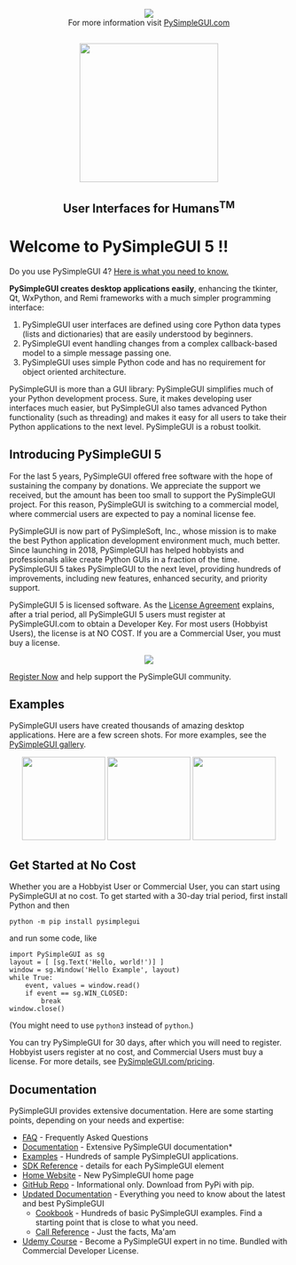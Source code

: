 <p align="center">
    <img src="https://pysimplegui.net/images/big_news_emoji.png">
    <br>
    For more information visit <a href="https://home.PySimpleGUI.com">PySimpleGUI.com</a>
</p>



##

<p align="center">
    <img height="250" src="https://pysimplegui.net/images/logos/Logo_Full_Transparent_Cropped.png">
    <h2 align="center">User Interfaces for Humans<sup>TM</sup></h2>
</p>

# Welcome to PySimpleGUI 5 !!

Do you use PySimpleGUI 4? [Here is what you need to know.](https://docs.pysimplegui.com/en/latest/readme/sunset/)

**PySimpleGUI creates desktop applications easily**, enhancing the tkinter, Qt, WxPython, and Remi frameworks with a much simpler programming interface:

1. PySimpleGUI user interfaces are defined using core Python data types (lists and dictionaries) that are easily understood by beginners.
2. PySimpleGUI event handling changes from a complex callback-based model to a simple message passing one.
3. PySimpleGUI uses simple Python code and has no requirement for object oriented architecture.

PySimpleGUI is more than a GUI library: PySimpleGUI simplifies much of your Python development process. Sure, it makes developing user interfaces much easier, but PySimpleGUI also tames advanced Python functionality (such as threading) and makes it easy for all users to take their Python applications to the next level. PySimpleGUI is a robust toolkit.

## Introducing PySimpleGUI 5

For the last 5 years, PySimpleGUI offered free software with the hope of sustaining the
company by donations. We appreciate the support we received, but the amount has been too
small to support the PySimpleGUI project. For this reason, PySimpleGUI is switching to a
commercial model, where commercial users are expected to pay a nominal license fee.


PySimpleGUI is now part of PySimpleSoft, Inc., whose mission is to make the best Python
application development environment much, much better. Since launching in 2018, PySimpleGUI
has helped hobbyists and professionals alike create Python GUIs in a fraction of the time.
PySimpleGUI 5 takes PySimpleGUI to the next level, providing hundreds of improvements,
including new features, enhanced security, and priority support.


PySimpleGUI 5 is licensed software. As the [License Agreement](LICENSE.txt) explains, after a trial
period, all PySimpleGUI 5 users must register at PySimpleGUI.com to obtain a Developer Key.
For most users (Hobbyist Users), the license is at NO COST. If you are a Commercial User, you must buy a license.

<p align="center">
    <img src="https://pysimplegui.net/images/pricing_summary.png">
</p>

[Register Now](https://pricing.PySimpleGUI.com) and help support the PySimpleGUI community.

## Examples

PySimpleGUI users have created thousands of amazing desktop applications. Here are a few screen shots. For more examples, see the [PySimpleGUI gallery](https://gallery.PySimpleGUI.com/).

<p align="center">
    <img height="150" src="https://pysimplegui.net/images/for_readme/gallery1.jpg" />
    <img height="150" src="https://pysimplegui.net/images/for_readme/gallery2.jpg" />
    <img height="150" src="https://pysimplegui.net/images/for_readme/gallery3.jpg" />
</p>

## Get Started at No Cost

Whether you are a Hobbyist User or Commercial User, you can start using PySimpleGUI at no cost.
To get started with a 30-day trial period, first install Python and then

    python -m pip install pysimplegui

and run some code, like

    import PySimpleGUI as sg
    layout = [ [sg.Text('Hello, world!')] ]
    window = sg.Window('Hello Example', layout)
    while True:
        event, values = window.read()
        if event == sg.WIN_CLOSED:
            break
    window.close()

(You might need to use `python3` instead of `python`.)

You can try PySimpleGUI for 30 days, after which you will need to register. Hobbyist users register at no cost, and Commercial Users must buy a license. For more details, see [PySimpleGUI.com/pricing](https://pricing.PySimpleGUI.com).

## Documentation

PySimpleGUI provides extensive documentation. Here are some starting points, depending on your needs and expertise:


* [FAQ](https://faq.pysimplegui.com/) - Frequently Asked Questions
* [Documentation](https://docs.pysimplegui.com/) - Extensive PySimpleGUI documentation*
* [Examples](https://examples.pysimplegui.com/) - Hundreds of sample PySimpleGUI applications.
* [SDK Reference](https://sdk.pysimplegui.com/) - details for each PySimpleGUI element
* [Home Website](https://PySimpleGUI.com) - New PySimpleGUI home page
* [GitHub Repo](https://github.PySimpleGUI.com) - Informational only. Download from PyPi with pip.
* [Updated Documentation](https://docs.PySimpleGUI.com) - Everything you need to know about the latest and best PySimpleGUI
	* [Cookbook](https://cookbook.PySimpleGUI.com) - Hundreds of basic PySimpleGUI examples. Find a starting point that is close to what you need.
	* [Call Reference](https://cookbook.PySimpleGUI.com) - Just the facts, Ma'am
* [Udemy Course](https://udemy.PySimpleGUI.com) - Become a PySimpleGUI expert in no time. Bundled with Commercial Developer License.
